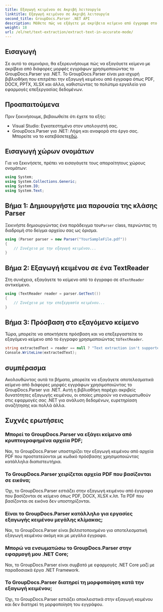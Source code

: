 ```yaml
---
title: Εξαγωγή κειμένου σε Ακριβή λειτουργία
linktitle: Εξαγωγή κειμένου σε Ακριβή λειτουργία
second_title: GroupDocs.Parser .NET API
description: Μάθετε πώς να εξάγετε με ακρίβεια κείμενο από έγγραφα στο .NET χρησιμοποιώντας το GroupDocs.Parser για απρόσκοπτη επεξεργασία δεδομένων.
weight: 18
url: /el/net/text-extraction/extract-text-in-accurate-mode/
---
```

## Εισαγωγή
Σε αυτό το σεμινάριο, θα εξερευνήσουμε πώς να εξαγάγετε κείμενο με ακρίβεια από διάφορες μορφές εγγράφων χρησιμοποιώντας το GroupDocs.Parser για .NET. Το GroupDocs.Parser είναι μια ισχυρή βιβλιοθήκη που επιτρέπει την εξαγωγή κειμένου από έγγραφα όπως PDF, DOCX, PPTX, XLSX και άλλα, καθιστώντας το πολύτιμο εργαλείο για εφαρμογές επεξεργασίας δεδομένων.
## Προαπαιτούμενα
Πριν ξεκινήσουμε, βεβαιωθείτε ότι έχετε τα εξής:
- Visual Studio: Εγκατεστημένο στον υπολογιστή σας.
-  GroupDocs.Parser για .NET: Λήψη και αναφορά στο έργο σας. Μπορείτε να το κατεβάσετε[εδώ](https://releases.groupdocs.com/parser/net/).

## Εισαγωγή χώρων ονομάτων
Για να ξεκινήσετε, πρέπει να εισαγάγετε τους απαραίτητους χώρους ονομάτων:
```csharp
using System;
using System.Collections.Generic;
using System.IO;
using System.Text;
```
## Βήμα 1: Δημιουργήστε μια παρουσία της κλάσης Parser
 Ξεκινήστε δημιουργώντας ένα παράδειγμα του`Parser` class, περνώντας τη διαδρομή στο δείγμα αρχείου σας ως όρισμα.
```csharp
using (Parser parser = new Parser("YourSampleFile.pdf"))
{
    // Συνέχεια με την εξαγωγή κειμένου...
}
```
## Βήμα 2: Εξαγωγή κειμένου σε ένα TextReader
 Στη συνέχεια, εξαγάγετε το κείμενο από το έγγραφο σε α`TextReader` αντικείμενο.
```csharp
using (TextReader reader = parser.GetText())
{
    // Συνέχεια με την επεξεργασία κειμένου...
}
```
## Βήμα 3: Πρόσβαση στο εξαγόμενο κείμενο
 Τώρα, μπορείτε να αποκτήσετε πρόσβαση και να επεξεργαστείτε το εξαγόμενο κείμενο από το έγγραφο χρησιμοποιώντας το`TextReader`.
```csharp
string extractedText = reader == null ? "Text extraction isn't supported" : reader.ReadToEnd();
Console.WriteLine(extractedText);
```

## συμπέρασμα
Ακολουθώντας αυτά τα βήματα, μπορείτε να εξαγάγετε αποτελεσματικά κείμενο από διάφορες μορφές εγγράφων χρησιμοποιώντας το GroupDocs.Parser για .NET. Αυτή η βιβλιοθήκη παρέχει ακριβείς δυνατότητες εξαγωγής κειμένου, οι οποίες μπορούν να ενσωματωθούν στις εφαρμογές σας .NET για ανάλυση δεδομένων, ευρετηρίαση αναζήτησης και πολλά άλλα.

## Συχνές ερωτήσεις
### Μπορεί το GroupDocs.Parser να εξάγει κείμενο από κρυπτογραφημένα αρχεία PDF;
Ναι, το GroupDocs.Parser υποστηρίζει την εξαγωγή κειμένου από αρχεία PDF που προστατεύονται με κωδικό πρόσβασης χρησιμοποιώντας κατάλληλα διαπιστευτήρια.
### Το GroupDocs.Parser χειρίζεται αρχεία PDF που βασίζονται σε εικόνα;
Όχι, το GroupDocs.Parser εστιάζει στην εξαγωγή κειμένου από έγγραφα που βασίζονται σε κείμενο όπως PDF, DOCX, XLSX κ.λπ. Τα PDF που βασίζονται σε εικόνα δεν υποστηρίζονται.
### Είναι το GroupDocs.Parser κατάλληλο για εργασίες εξαγωγής κειμένου μεγάλης κλίμακας;
Ναι, το GroupDocs.Parser είναι βελτιστοποιημένο για αποτελεσματική εξαγωγή κειμένου ακόμη και με μεγάλα έγγραφα.
### Μπορώ να ενσωματώσω το GroupDocs.Parser στην εφαρμογή μου .NET Core;
Ναι, το GroupDocs.Parser είναι συμβατό με εφαρμογές .NET Core μαζί με παραδοσιακά έργα .NET Framework.
### Το GroupDocs.Parser διατηρεί τη μορφοποίηση κατά την εξαγωγή κειμένου;
Όχι, το GroupDocs.Parser εστιάζει αποκλειστικά στην εξαγωγή κειμένου και δεν διατηρεί τη μορφοποίηση του εγγράφου.